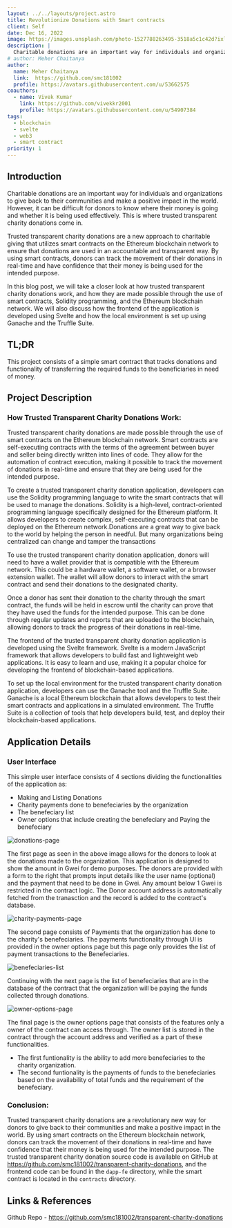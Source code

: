 ```yaml
---
layout: ../../layouts/project.astro
title: Revolutionize Donations with Smart contracts
client: Self
date: Dec 16, 2022
image: https://images.unsplash.com/photo-1527788263495-3518a5c1c42d?ixlib=rb-4.0.3&ixid=MnwxMjA3fDB8MHxwaG90by1wYWdlfHx8fGVufDB8fHx8&auto=format&fit=crop&w=908&q=80
description: |
  Charitable donations are an important way for individuals and organizations to give back to their communities and make a positive impact in the world. However, it can be difficult for donors to know where their money is going and whether it is being used effectively. This is where trusted transparent charity donations come in.
# author: Meher Chaitanya
author: 
  name: Meher Chaitanya
  link:  https://github.com/smc181002
  profile: https://avatars.githubusercontent.com/u/53662575
coauthors:
  - name: Vivek Kumar
    link: https://github.com/vivekkr2001
    profile: https://avatars.githubusercontent.com/u/54907384
tags:
  - blockchain
  - svelte
  - web3
  - smart contract
priority: 1
---
```


## Introduction
Charitable donations are an important way for individuals and organizations to give back to their communities and make a positive impact in the world. However, it can be difficult for donors to know where their money is going and whether it is being used effectively. This is where trusted transparent charity donations come in.

Trusted transparent charity donations are a new approach to charitable giving that utilizes smart contracts on the Ethereum blockchain network to ensure that donations are used in an accountable and transparent way. By using smart contracts, donors can track the movement of their donations in real-time and have confidence that their money is being used for the intended purpose.

In this blog post, we will take a closer look at how trusted transparent charity donations work, and how they are made possible through the use of smart contracts, Solidity programming, and the Ethereum blockchain network. We will also discuss how the frontend of the application is developed using Svelte and how the local environment is set up using Ganache and the Truffle Suite.

## TL;DR

This project consists of a simple smart contract that tracks 
donations and functionality of transferring the required funds 
to the beneficiaries in need of money.

## Project Description

### How Trusted Transparent Charity Donations Work:

Trusted transparent charity donations are made possible through the use of smart contracts on the Ethereum blockchain network. Smart contracts are self-executing contracts with the terms of the agreement between buyer and seller being directly written into lines of code. They allow for the automation of contract execution, making it possible to track the movement of donations in real-time and ensure that they are being used for the intended purpose.

To create a trusted transparent charity donation application, developers can use the Solidity programming language to write the smart contracts that will be used to manage the donations. Solidity is a high-level, contract-oriented programming language specifically designed for the Ethereum platform. It allows developers to create complex, self-executing contracts that can be deployed on the Ethereum network.Donations are a great way to give back to the world by helping 
the person in needful.  But many organizations being centralized 
can change and tamper the transactions

To use the trusted transparent charity donation application, donors will need to have a wallet provider that is compatible with the Ethereum network. This could be a hardware wallet, a software wallet, or a browser extension wallet. The wallet will allow donors to interact with the smart contract and send their donations to the designated charity.

Once a donor has sent their donation to the charity through the smart contract, the funds will be held in escrow until the charity can prove that they have used the funds for the intended purpose. This can be done through regular updates and reports that are uploaded to the blockchain, allowing donors to track the progress of their donations in real-time.

The frontend of the trusted transparent charity donation application is developed using the Svelte framework. Svelte is a modern JavaScript framework that allows developers to build fast and lightweight web applications. It is easy to learn and use, making it a popular choice for developing the frontend of blockchain-based applications.

To set up the local environment for the trusted transparent charity donation application, developers can use the Ganache tool and the Truffle Suite. Ganache is a local Ethereum blockchain that allows developers to test their smart contracts and applications in a simulated environment. The Truffle Suite is a collection of tools that help developers build, test, and deploy their blockchain-based applications.

## Application Details

### User Interface

This simple user interface consists of 4 sections dividing the 
functionalities of the application as:

- Making and Listing Donations
- Charity payments done to benefeciaries by the organization
- The benefeciary list
- Owner options that include creating the benefeciary and Paying the benefeciary

![donations-page](/assets/project/transparent-charity-donations/donations-page.png)

The first page as seen in the above image allows for the donors to look at the donations made to the organization. This application is designed to show the amount in Gwei for demo purposes. The donors are provided with a form to the right that prompts input details like the user name (optional) and the payment that need to be done in Gwei. Any amount below 1 Gwei is restricted in the contract logic. The Donor account address is automatically fetched from the tranasction and the record is added to the contract's database.

![charity-payments-page](/assets/project/transparent-charity-donations/charity-payments-page.png)

The second page consists of Payments that the organization has done to the charity's benefeciaries. The payments functionality through UI is provided in the owner options page but this page only provides the list of payment transactions to the Benefeciaries.

![benefeciaries-list](/assets/project/transparent-charity-donations/benefeciaries-list.png)

Continuing with the next page is the list of benefeciaries that are in the database of the contract that the organization will be paying the funds collected through donations.

![owner-options-page](/assets/project/transparent-charity-donations/owner-options-page.png)

The final page is the owner options page that consists of the features only a owner of the contract can access through. The owner list is stored in the contract through the account address and verified as a part of these functionalities.

- The first funtionality is the ability to add more benefeciaries to the charity organization.
- The second funtionality is the payments of funds to the benefeciaries based on the availability of total funds and the requirement of the benefeciary.

### Conclusion:

Trusted transparent charity donations are a revolutionary new way for donors to give back to their communities and make a positive impact in the world. By using smart contracts on the Ethereum blockchain network, donors can track the movement of their donations in real-time and have confidence that their money is being used for the intended purpose. The trusted transparent charity donation source code is available on GitHub at https://github.com/smc181002/transparent-charity-donations, and the frontend code can be found in the `dapp-fe` directory, while the smart contract is located in the `contracts` directory.

## Links & References

Github Repo - https://github.com/smc181002/transparent-charity-donations